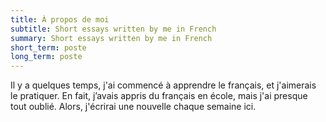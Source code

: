 ```yaml
---
title: À propos de moi
subtitle: Short essays written by me in French
summary: Short essays written by me in French
short_term: poste
long_term: poste
---
```


Il y a quelques temps, j'ai commencé à apprendre le français, et j'aimerais le pratiquer.
En fait, j’avais appris du français en école, mais j'ai presque tout oublié. 
Alors, j'écrirai une nouvelle chaque semaine ici.
